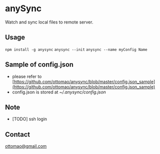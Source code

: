 anySync 
=================

Watch and sync local files to remote server.

Usage
-----------------
``npm install -g anysync``
``anysync --init``
``anysync --name myConfig Name``

Sample of config.json
-----------------
* please refer to [https://github.com/ottomao/anysync/blob/master/config.json_sample](https://github.com/ottomao/anysync/blob/master/config.json_sample)
* config.json is stored at *~/.anysync/config.json*

Note
-----------------
* [TODO] ssh login 


Contact
-----------------
ottomao@gmail.com